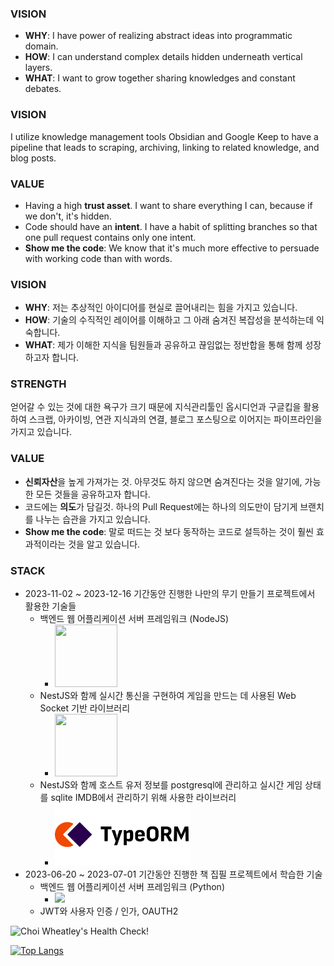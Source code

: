 ### VISION

- **WHY**: I have power of realizing abstract ideas into programmatic domain. 
- **HOW**: I can understand complex details hidden underneath vertical layers.
- **WHAT**: I want to grow together sharing knowledges and constant debates.

### VISION

I utilize knowledge management tools Obsidian and Google Keep to have a pipeline that leads to scraping, archiving, linking to related knowledge, and blog posts.

### VALUE

- Having a high **trust asset**. I want to share everything I can, because if we don't, it's hidden.
- Code should have an **intent**. I have a habit of splitting branches so that one pull request contains only one intent.
- **Show me the code**: We know that it's much more effective to persuade with working code than with words.

### VISION

- **WHY**: 저는 추상적인 아이디어를 현실로 끌어내리는 힘을 가지고 있습니다.
- **HOW**: 기술의 수직적인 레이어를 이해하고 그 아래 숨겨진 복잡성을 분석하는데 익숙합니다.
- **WHAT**: 제가 이해한 지식을 팀원들과 공유하고 끊임없는 정반합을 통해 함께 성장하고자 합니다.

### STRENGTH

얻어갈 수 있는 것에 대한 욕구가 크기 때문에 지식관리툴인 옵시디언과 구글킵을 활용하여 스크랩, 아카이빙, 연관 지식과의 연결, 블로그 포스팅으로 이어지는 파이프라인을 가지고 있습니다.

### VALUE

- **신뢰자산**을 높게 가져가는 것. 아무것도 하지 않으면 숨겨진다는 것을 알기에, 가능한 모든 것들을 공유하고자 합니다.
- 코드에는 **의도**가 담길것. 하나의 Pull Request에는 하나의 의도만이 담기게 브랜치를 나누는 습관을 가지고 있습니다.
- **Show me the code**: 말로 떠드는 것 보다 동작하는 코드로 설득하는 것이 훨씬 효과적이라는 것을 알고 있습니다.

### STACK

- 2023-11-02 ~ 2023-12-16 기간동안 진행한 나만의 무기 만들기 프로젝트에서 활용한 기술들
	- 백엔드 웹 어플리케이션 서버 프레임워크 (NodeJS) 
		- <img src="https://nestjs.com/logo-small.ede75a6b.svg" style="height: 100px; width: 100px; aspect-ratio: 1 / 1;">
	- NestJS와 함께 실시간 통신을 구현하여 게임을 만드는 데 사용된 Web Socket 기반 라이브러리 
		- <img src="https://socket.io/images/logo.svg" style="height: 100px; width: 100px; aspect-ratio: 1 / 1;">
	- NestJS와 함께 호스트 유저 정보를 postgresql에 관리하고 실시간 게임 상태를 sqlite IMDB에서 관리하기 위해 사용한 라이브러리
		- <img src="https://github.com/typeorm/typeorm/raw/master/resources/logo_big.png" style="height: 100px;">
- 2023-06-20 ~ 2023-07-01 기간동안 진행한 책 집필 프로젝트에서 학습한 기술
	- 백엔드 웹 어플리케이션 서버 프레임워크 (Python)
		- <img src="https://static.djangoproject.com/img/logos/django-logo-positive.png" style="height:100px;">
	- JWT와 사용자 인증 / 인가, OAUTH2

![Choi Wheatley's Health Check!](https://github-readme-stats.vercel.app/api?username=ChoiWheatley&count_private=true&show_icons=true)

[![Top Langs](https://github-readme-stats.vercel.app/api/top-langs/?username=ChoiWheatley&hide=javascript,scss,html,css&layout=compact)](https://github.com/anuraghazra/github-readme-stats)
